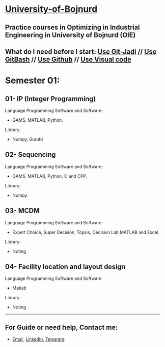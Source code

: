 # [**University-of-Bojnurd**](https://ub.ac.ir/)

**Practice courses in Optimizing in Industrial Engineering in University of Bojnurd (OIE)**
   ---
What do I need before I start:  [Use Git-Jadi](https://faradars.org/courses/fvgit9609-managed-distributed-edition-using-git#faradars_demo_free) // [Use GitBash](https://roocket.ir/series/coding-with-vscode)  // [Use Github](https://github.com/MKarimi21/git) // [Use Visual code](https://roocket.ir/series/coding-with-vscode)
   --- 

# Semester 01:
##
   ## 01- IP (Integer Programming) 
       
  Language Programming Software and Software:
             
  - GAMS, MATLAB, Python.
                
  Library:

  - Numpy, Gurobi
     
   ## 02- Sequencing
           
  Language Programming Software and Software:
             
  - GAMS, MATLAB, Python, C and CPP.
             
  Library:
               
  - Numpy.
      
   ## 03- MCDM
             
  Language Programming Software and Software:
              
  - Expert Choice, Super Decision, Topsis, Decision Lab MATLAB and Excel.
           
  Library:
              
  - Noting

   ## 04- Facility location and layout design

  Language Programming Software and Software

  - Matlab

  Library:

  - Noting
     
---
## For Guide or need help, Contact me:
- [Email](mailto:mkarimi21@hotmail.com), [LinkedIn](https://www.linkedin.com/in/mkarimi21/), [Telegram](https://telegram.me/mkarimi21). 
     
            
